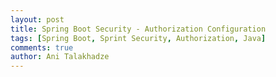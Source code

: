 ```yaml
---
layout: post
title: Spring Boot Security - Authorization Configuration
tags: [Spring Boot, Sprint Security, Authorization, Java]
comments: true
author: Ani Talakhadze
---
```


